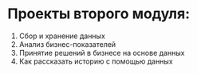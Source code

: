# Проекты второго модуля:
1. Сбор и хранение данных
2. Анализ бизнес-показателей
3. Принятие решений в бизнесе на основе данных
4. Как рассказать историю с помощью данных
